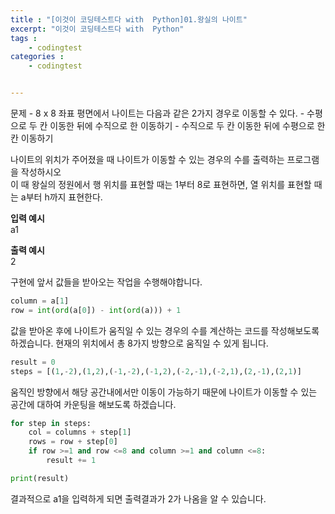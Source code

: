 ```yaml
---
title : "[이것이 코딩테스트다 with  Python]01.왕실의 나이트"
excerpt: "이것이 코딩테스트다 with  Python"
tags : 
    - codingtest
categories : 
    - codingtest


---
```

문제
    - 8 x 8  좌표 평면에서 나이트는 다음과 같은 2가지 경우로 이동할 수 있다.
    - 수평으로 두 칸 이동한 뒤에 수직으로 한 이동하기
    - 수직으로 두 칸 이동한 뒤에 수평으로 한 칸 이동하기

나이트의 위치가 주어졌을 때 나이트가 이동할 수 있는 경우의 수를 출력하는 프로그램을 작성하시오 <br>
이 때 왕실의 정원에서 행 위치를 표현할 때는 1부터 8로 표현하면, 열 위치를 표현할 때는 a부터 h까지 표현한다. <br>

<b> 입력 예시 </b> <br>
a1 <br>

<b> 출력 예시 </b> <br>
2

구현에 앞서 값들을 받아오는 작업을 수행해야합니다. <br>


```python
column = a[1]
row = int(ord(a[0]) - int(ord(a))) + 1
```

값을 받아온 후에 나이트가 움직일 수 있는 경우의 수를 계산하는 코드를 작성해보도록 하겠습니다.
현재의 위치에서 총 8가지 방향으로 움직일 수 있게 됩니다.

```python
result = 0
steps = [(1,-2),(1,2),(-1,-2),(-1,2),(-2,-1),(-2,1),(2,-1),(2,1)]
```

움직인 방향에서 해당 공간내에서만 이동이 가능하기 때문에 나이트가 이동할 수 있는 공간에 대하여 카운팅을
해보도록 하겠습니다.

```python
for step in steps:
    col = columns + step[1]
    rows = row + step[0]
    if row >=1 and row <=8 and column >=1 and column <=8:
        result += 1

print(result)
```
결과적으로 a1을 입력하게 되면 출력결과가 2가 나옴을 알 수 있습니다.



